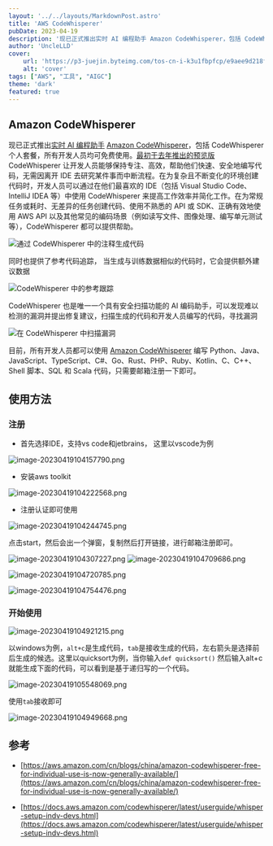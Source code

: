 ```yaml
---
layout: '../../layouts/MarkdownPost.astro'
title: 'AWS CodeWhisperer'
pubDate: 2023-04-19
description: '现已正式推出实时 AI 编程助手 Amazon CodeWhisperer，包括 CodeWhisperer 个人套餐，所有开发人员均可免费使用'
author: 'UncleLLD'
cover:
    url: 'https://p3-juejin.byteimg.com/tos-cn-i-k3u1fbpfcp/e9aee9d218fc4c1c872638057de236aa~tplv-k3u1fbpfcp-zoom-1.image'
    alt: 'cover'
tags: ["AWS", "工具", "AIGC"]
theme: 'dark'
featured: true
---
```




## Amazon CodeWhisperer 

现已正式推出[实时 AI 编程助手](https://aws.amazon.com/blogs/machine-learning/introducing-amazon-codewhisperer-the-ml-powered-coding-companion/) [Amazon CodeWhisperer](https://aws.amazon.com/codewhisperer/)，包括 CodeWhisperer 个人套餐，所有开发人员均可免费使用。[最初于去年推出的预览版](https://aws.amazon.com/blogs/aws/now-in-preview-amazon-codewhisperer-ml-powered-coding-companion/) CodeWhisperer 让开发人员能够保持专注、高效，帮助他们快速、安全地编写代码，无需因离开 IDE 去研究某件事而中断流程。在为复杂且不断变化的环境创建代码时，开发人员可以通过在他们最喜欢的 IDE（包括 Visual Studio Code、IntelliJ IDEA 等）中使用 CodeWhisperer 来提高工作效率并简化工作。在为常规任务或耗时、无差异的任务创建代码、使用不熟悉的 API 或 SDK、正确有效地使用 AWS API 以及其他常见的编码场景（例如读写文件、图像处理、编写单元测试等），CodeWhisperer 都可以提供帮助。

![通过 CodeWhisperer 中的注释生成代码](https://p3-juejin.byteimg.com/tos-cn-i-k3u1fbpfcp/3401c70b8fb64ec4b21be508aecb562c~tplv-k3u1fbpfcp-zoom-1.image)

同时也提供了参考代码追踪， 当生成与训练数据相似的代码时，它会提供额外建议数据

![CodeWhisperer 中的参考跟踪](https://p3-juejin.byteimg.com/tos-cn-i-k3u1fbpfcp/e9aee9d218fc4c1c872638057de236aa~tplv-k3u1fbpfcp-zoom-1.image)

CodeWhisperer 也是唯一一个具有安全扫描功能的 AI 编码助手，可以发现难以检测的漏洞并提出修复建议，扫描生成的代码和开发人员编写的代码，寻找漏洞

![在 CodeWhisperer 中扫描漏洞](https://p3-juejin.byteimg.com/tos-cn-i-k3u1fbpfcp/f719d4da7cd243878ca49c25a01b2804~tplv-k3u1fbpfcp-zoom-1.image)

目前，所有开发人员都可以使用 [Amazon CodeWhisperer](https://aws.amazon.com/codewhisperer/) 编写 Python、Java、JavaScript、TypeScript、C#、Go、Rust、PHP、Ruby、Kotlin、C、C++、Shell 脚本、SQL 和 Scala 代码，只需要邮箱注册一下即可。

## 使用方法

### 注册

* 首先选择IDE，支持vs code和jetbrains， 这里以vscode为例


![image-20230419104157790.png](https://p6-juejin.byteimg.com/tos-cn-i-k3u1fbpfcp/68a23dd7e18c4ce48462ec0a339b895a~tplv-k3u1fbpfcp-watermark.image?)

* 安装aws toolkit


![image-20230419104222568.png](https://p1-juejin.byteimg.com/tos-cn-i-k3u1fbpfcp/13234e4ed5f24cbf982a67ff664672d4~tplv-k3u1fbpfcp-watermark.image?)

* 注册认证即可使用


![image-20230419104244745.png](https://p3-juejin.byteimg.com/tos-cn-i-k3u1fbpfcp/680936b39d26471cb8473fa7fa0448a3~tplv-k3u1fbpfcp-watermark.image?)

点击start，然后会出一个弹窗，复制然后打开链接，进行邮箱注册即可。


![image-20230419104307227.png](https://p3-juejin.byteimg.com/tos-cn-i-k3u1fbpfcp/d8134f7407584f3a9b5d63165f3f187e~tplv-k3u1fbpfcp-watermark.image?)
![image-20230419104709686.png](https://p3-juejin.byteimg.com/tos-cn-i-k3u1fbpfcp/76028a0ceda148c0a7646877725754f5~tplv-k3u1fbpfcp-watermark.image?)


![image-20230419104720785.png](https://p3-juejin.byteimg.com/tos-cn-i-k3u1fbpfcp/765006ff84dc4d7b905a7d6da92dade8~tplv-k3u1fbpfcp-watermark.image?)


![image-20230419104754476.png](https://p9-juejin.byteimg.com/tos-cn-i-k3u1fbpfcp/1a61aea04292440eb7feef8559bb50b5~tplv-k3u1fbpfcp-watermark.image?)


### 开始使用


![image-20230419104921215.png](https://p9-juejin.byteimg.com/tos-cn-i-k3u1fbpfcp/f42d5c49e58c4500939559baf880428c~tplv-k3u1fbpfcp-watermark.image?)

以windows为例，`alt+c`是生成代码，`tab`是接收生成的代码，左右箭头是选择前后生成的候选。这里以quicksort为例，当你输入`def quicksort()` 然后输入alt+c就能生成下面的代码，可以看到是基于递归写的一个代码。


![image-20230419105548069.png](https://p9-juejin.byteimg.com/tos-cn-i-k3u1fbpfcp/3cbdab3b6c964c4f80c8fd6b9bbae23c~tplv-k3u1fbpfcp-watermark.image?)

使用`tab`接收即可


![image-20230419104949668.png](https://p6-juejin.byteimg.com/tos-cn-i-k3u1fbpfcp/367a2a28a2a44ab284b0f95158ab2aa3~tplv-k3u1fbpfcp-watermark.image?)

## 参考

* [https://aws.amazon.com/cn/blogs/china/amazon-codewhisperer-free-for-individual-use-is-now-generally-available/](https://aws.amazon.com/cn/blogs/china/amazon-codewhisperer-free-for-individual-use-is-now-generally-available/)

* [https://docs.aws.amazon.com/codewhisperer/latest/userguide/whisper-setup-indv-devs.html](https://docs.aws.amazon.com/codewhisperer/latest/userguide/whisper-setup-indv-devs.html)

  


